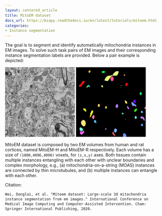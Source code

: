 ```yaml
---
layout: centered_article
title: MitoEM dataset
docs_url: https://biapy.readthedocs.io/en/latest/tutorials/mitoem.html
categories:
- Instance segmentation
---
```


The goal is to segment and identify automatically mitochondria instances in EM images. To solve such task pairs of EM images and their corresponding instance segmentation labels are provided. Below a pair example is depicted:

<div class="row">
    <img height="230" width="230" src="/assets/images/tutorials/mitoem_crop.jpg" alt="MitoEM dataset raw image">
    <img height="230" width="230"  src="/assets/images/tutorials/mitoem_crop_mask.jpg" alt="MitoEM dataset GT image">
</div>

MitoEM dataset is composed by two EM volumes from human and rat cortices, named MitoEM-H and MitoEM-R respectively. Each 
volume has a size of ``(1000,4096,4096)`` voxels, for ``(z,x,y)`` axes. Both tissues contain multiple instances
entangling with each other with unclear boundaries and complex morphology, e.g., (a) mitochondria-on-a-string (MOAS)
instances are connected by thin microtubules, and (b) multiple instances can entangle with each other.

Citation:

```
Wei, Donglai, et al. "Mitoem dataset: Large-scale 3d mitochondria instance segmentation from em images." International Conference on Medical Image Computing and Computer-Assisted Intervention. Cham: Springer International Publishing, 2020.
```
